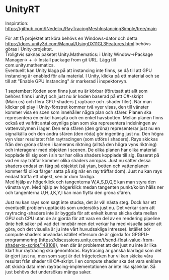 # UnityRT

Inspiration: https://github.com/INedelcu/RayTracingMeshInstancingSimple/tree/main

För att få projektet att köra behövs en Windows-dator och detta https://docs.unity3d.com/Manual/UsingDX11GL3Features.html behövs göras i Unity-projektet.  
Troligtvis saknas paketet Unity.Mathematics: i Unity Window->Package Manager-> + -> Install package from git URL. Lägg till com.unity.mathematics.  
Eventuellt kan Unity klaga på att instancing inte finns, se då till att GPU instancing är enabled för alla material. I Unity, klicka på ett material och se till att "Enable GPU Instancing" är markerad i inspektorvyn.  

1 september: Koden som finns just nu är körbar (förutsatt att allt som behövs finns i unity) och just nu är koden baserad på ett C#-skript (Main.cs) och flera GPU-shaders (.raytrace och .shader filer). När man klickar på play i Unity-fönstret kommer två vyer visas, den till vänster kommer visa en scen som innehåller några plan och sfärer. Planen ska representera en enkel havsyta och en enkel havsbotten. Mellan planen finns också ett valfritt antal osynliga plan som ska representera indelningen av vattenvolymen i lager. Den ena sfären (den gröna) representerar just nu en signalkälla och den andra sfären (den röda) gör ingenting just nu. Den högra vyn visar resultatet från raytracingen (som utförs i shaders). Rays skickas från den gröna sfären i kamerans riktning (alltså den högra vyns riktning) och interagerar med objekten i scenen. De olika planen har olika material kopplade till sig som i sin tur har olika shaders kopplade till sig. Baserat på vad en ray träffar kommer olika shaders anropas. Just nu sätter dessa shaders endast en färg på objektet (så ytan, botten och vattenplanen kommer få olika färger satta på sig när en ray träffar dom). Just nu kan rays endast träffa ett objekt, sen är dom färdiga.  
Med hjälp av högerklick och tangenterna W,A,S,D,Q,E kan man styra den vänstra vyn. Med hjälp av högerklick medan tangenten punkt/kolon hålls ner och tangenterna U,H,J,K,Y,I kan man flytta den gröna sfären. 

Just nu kan rays som sagt inte studsa, det är väl nästa steg. Dock har ett eventuellt problem upptäckts som undersöks just nu. Det verkar som att raytracing-shaders inte är byggda för att enkelt kunna skicka data mellan GPU och CPU utan de är gjorda för att vara en del av en rendering pipeline (inte helt säker på vad det innebär men det verkar ha med visuella saker att göra, och det visuella är ju inte vårt huvudsakliga intresse). Istället bör compute shaders användas istället eftersom de är gjorda för GPGPU-programmering (https://discussions.unity.com/t/send-float-value-from-shader-to-script/148108), men där är problemet att det just nu inte är lika klart hur raytracing ska genomföras. Raytracing är ganska klarlagd som det är gjort just nu, men som sagt är det frågetecken hur vi kan skicka våra resultat från shader till C#-skript. I en compute shader ska det vara enklare att skicka data men raytracing-implementationen är inte lika självklar. Så just behövs det undersökas många saker. 

